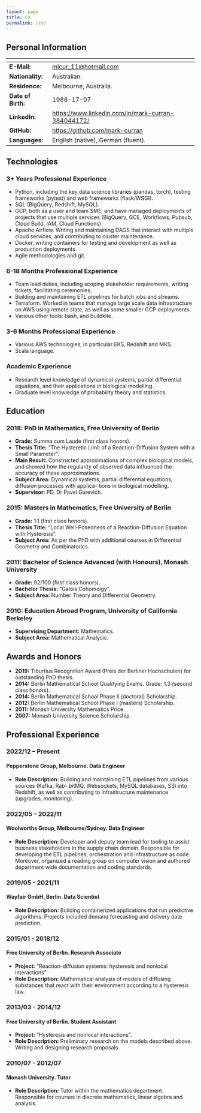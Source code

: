 ```yaml
---
layout: page
title: CV
permalink: /cv/
---
```


## Personal Information

| <!-- -->             | <!-- -->                                               |
|----------------------|--------------------------------------------------------|
| **E-Mail:**          | mjcur_11@hotmail.com                                   |
| **Nationality:**     |Australian.                                             |
| **Residence:**       |Melbourne, Australia.                                   |
| **Date of Birth:**   |1988-17-07                                              |
| **LinkedIn:**        |<https://www.linkedin.com/in/mark-curran-384044172/>    |
| **GitHub:**          | <https://github.com/mark-curran>                       |
| **Languages:**       | English (native), German (fluent).                     |

## Technologies

### 3+ Years Professional Experience

* Python, including the key data science libraries (pandas, torch), testing frameworks (pytest) and web frameworks (flask/WSGI).
* SQL (BigQuery, Redshift, MySQL).
* GCP, both as a user and team SME, and have managed deployments of projects that use multiple services (BigQuery, GCE, Workflows, Pubsub, Cloud Build, IAM, Cloud Functions).
* Apache Airflow. Writing and maintaining DAGS that interact with multiple cloud services, and contributing to cluster maintenance.
* Docker, writing containers for testing and development as well as production deployments.
* Agile methodologies and git.

### 6-18 Months Professional Experience

* Team lead duties, including scoping stakeholder requirements, writing tickets, facilitating ceremonies.
* Building and maintaining ETL pipelines for batch jobs and streams.
* Terraform. Worked in teams that manage large scale data infrastructure on AWS using remote state, as well as some smaller GCP deployments.
* Various other tools: bash, and buildkite.

### 3-6 Months Professional Experience

* Various AWS technologies, in particular EKS, Redshift and MKS.
* Scala language.

### Academic Experience

* Research level knowledge of dynamical systems, partial differential equations, and their applications in biological modelling.
* Graduate level knowledge of probability theory and statistics.

## Education

### 2018: PhD in Mathematics, Free University of Berlin

* **Grade:** Summa cum Laude (first class honors).
* **Thesis Title:** “The Hysteretic Limit of a Reaction-Diffusion System with a Small Parameter".
* **Main Result:** Constructed approximations of complex biological models, and showed how the regularity of observed data influenced the accuracy of these approximations.
* **Subject Area:** Dynamical systems, partial differential equations, diffusion processes with applica- tions in biological modelling.
* **Supervisor:** PD. Dr Pavel Gurevich.

### 2015: Masters in Mathematics, Free University of Berlin

* **Grade:** 1.1 (first class honors).
* **Thesis Title:** “Local Well-Posedness of a Reaction-Diffusion Equation with Hysteresis".
* **Subject Area:** As per the PhD with additional courses in Differential Geometry and Combinatorics.

### 2011: Bachelor of Science Advanced (with Honours), Monash University

* **Grade:** 92/100 (first class honors).
* **Bachelor Thesis:** “Galois Cohomolgy".
* **Subject Area:** Number Theory and Differential Geometry.

### 2010: Education Abroad Program, University of California Berkeley

* **Supervising Department:** Mathematics.
* **Subject Area:** Mathematical Analysis.

## Awards and Honors

* **2019:** Tiburtius Recognition Award (Preis der Berliner Hochschulen) for outstanding PhD thesis.
* **2014:** Berlin Mathematical School Qualifying Exams. Grade: 1.3 (second class honors).
* **2014:** Berlin Mathematical School Phase II (doctoral) Scholarship.
* **2012:** Berlin Mathematical School Phase I (masters) Scholarship.
* **2011:** Monash University Mathematics Price.
* **2007:** Monash University Science Scholarship.

## Professional Experience

### 2022/12 – Present

#### Pepperstone Group, Melbourne. Data Engineer

* **Role Description:** Building and maintaining ETL pipelines from various sources (Kafka, Rab- bitMQ, Websockets, MySQL databases, S3) into Redshift, as well as contributing to infrastructure maintenance (upgrades, monitoring).

### 2022/05 – 2022/11

#### Woolworths Group, Melbourne/Sydney. Data Engineer

* **Role Description:** Developer and deputy team lead for tooling to assist business stakeholders in the supply chain domain. Responsible for developing the ETL pipelines, orchestration and infrastructure as code. Moreover, organized a reading group on computer vision and authored department wide documentation and coding standards.

### 2019/05 - 2021/11

#### Wayfair GmbH, Berlin. Data Scientist

* **Role Description:** Building containerized applications that run predictive algorithms. Projects included demand forecasting and delivery date prediction.

### 2015/01 - 2018/12

#### Free University of Berlin. Research Associate

* **Project:** “Reaction-diffusion systems: hysteresis and nonlocal interactions".
* **Role Description:** Mathematical analysis of models of diffusing substances that react with their environment according to a hysteresis law.

### 2013/03 - 2014/12

#### Free University of Berlin. Student Assistant

* **Project:** “Hysteresis and nonlocal interactions".
* **Role Description:** Preliminary research on the models described above. Writing and designing research proposals.

### 2010/07 - 2012/07

#### Monash University. Tutor

* **Role Description:** Tutor within the mathematics department. Responsible for courses in discrete mathematics, linear algebra and analysis.
